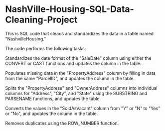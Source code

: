 # NashVille-Housing-SQL-Data-Cleaning-Project

This is SQL code that cleans and standardizes the data in a table named "NashvilleHousing." 

 The code performs the following tasks:

Standardizes the date format of the "SaleDate" column using either the CONVERT or CAST functions and updates the column in
the table.

Populates missing data in the "PropertyAddress" column by filling in data from the same "ParcelID", and updates the
column in the table.

Splits the "PropertyAddress" and "OwnerAddress" columns into individual columns for "Address", "City", and
"State" using the SUBSTRING and PARSENAME functions, and updates the table.

Converts the values in the "SoldAsVacant"
column from "Y" or "N" to "Yes" or "No", and updates the column in the table.

Removes duplicates using the ROW_NUMBER
function.
